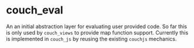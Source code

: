 couch_eval
=====

An an initial abstraction layer for evaluating user provided code. So far
this is only used by `couch_views` to provide map function support. Currently this is implemented in `couch_js` by reusing the existing `couchjs` mechanics.
